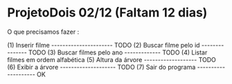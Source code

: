 # ProjetoDois  02/12 (Faltam 12 dias)

O que precisamos fazer :

(1) Inserir filme ---------------------- TODO
(2) Buscar filme pelo id --------------- TODO
(3) Buscar filmes pelo ano ------------- TODO
(4) Listar filmes em ordem alfabética
(5) Altura da árvore ------------------- TODO
(6) Exibir a árvore -------------------- TODO
(7) Sair do programa -------------------- OK
